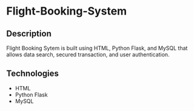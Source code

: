 # Flight-Booking-System
## Description
Flight Booking Sytem is built using HTML, Python Flask, and MySQL that allows data search, secured transaction, and user authentication.

## Technologies
* HTML
* Python Flask
* MySQL
